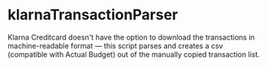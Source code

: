 # klarnaTransactionParser
Klarna Creditcard doesn't have the option to download the transactions in machine-readable format — this script parses and creates a csv (compatible with Actual Budget) out of the manually copied transaction list.
